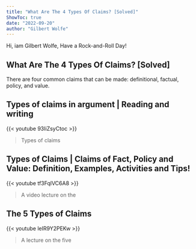 ```yaml
---
title: "What Are The 4 Types Of Claims? [Solved]"
ShowToc: true 
date: "2022-09-20"
author: "Gilbert Wolfe" 
---
```


Hi, iam Gilbert Wolfe, Have a Rock-and-Roll Day!
## What Are The 4 Types Of Claims? [Solved]
There are four common claims that can be made: definitional, factual, policy, and value.

## Types of claims in argument | Reading and writing
{{< youtube 93IiZsyCtoc >}}
>Types of claims

## Types of Claims | Claims of Fact, Policy and Value: Definition, Examples, Activities and Tips!
{{< youtube tf3FqlVC6A8 >}}
>A video lecture on the 

## The 5 Types of Claims
{{< youtube leIR9Y2PEKw >}}
>A lecture on the five 

